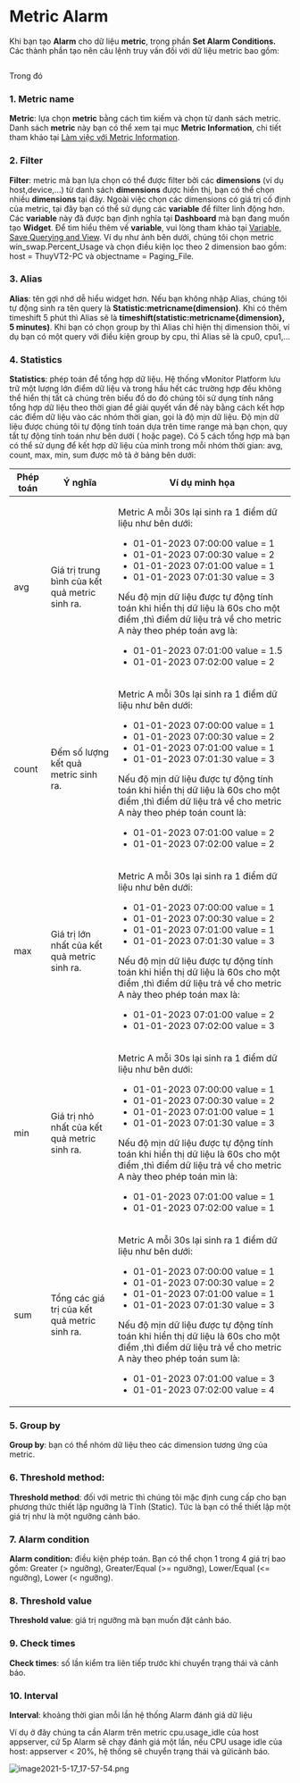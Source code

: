 # Metric Alarm

Khi bạn tạo **Alarm** cho dữ liệu **metric**, trong phần **Set Alarm Conditions.** Các thành phần tạo nên câu lệnh truy vấn đối với dữ liệu metric bao gồm:&#x20;



<figure><img src="http://docs.vngcloud.vn/download/attachments/59807079/image2023-8-8_13-56-24.png?version=1&#x26;modificationDate=1691477784000&#x26;api=v2" alt=""><figcaption></figcaption></figure>

Trong đó

### 1. Metric name

**Metric**: lựa chọn **metric** bằng cách tìm kiếm và chọn từ danh sách metric. Danh sách **metric** này bạn có thể xem tại mục **Metric Information**, chi tiết tham khảo tại [Làm việc với Metric Information](../../../vstorage/vstorage-hcm03/cac-tinh-nang-cua-vstorage/lam-viec-voi-trial-project.md).

### 2. Filter

**Filter**: metric mà bạn lựa chọn có thể được filter bởi các **dimensions** (ví dụ host,device,...) từ danh sách **dimensions** được hiển thị, bạn có thể chọn nhiều **dimensions** tại đây. Ngoài việc chọn các dimensions có giá trị cố định của metric, tại đây bạn có thể sử dụng các **variable** để filter linh động hơn. Các **variable** này đã được bạn định nghĩa tại **Dashboard** mà bạn đang muốn tạo **Widget**. Để tìm hiểu thêm về **variable**, vui lòng tham khảo tại [Variable, Save Querying and View](../dashboard/variable-save-querying-and-view.md). Ví dụ như ảnh bên dưới, chúng tôi chọn metric win\_swap.Percent\_Usage và chọn điều kiện lọc theo 2 dimension bao gồm: host = ThuyVT2-PC và objectname = Paging\_File.&#x20;

### 3. Alias

**Alias**: tên gợi nhớ dễ hiểu widget hơn. Nếu bạn không nhập Alias, chúng tôi tự động sinh ra tên query là **Statistic:metricname(dimension)**. Khi có thêm timeshift 5 phút thì Alias sẽ là **timeshift(statistic:metricname{dimension}, 5 minutes)**. Khi bạn có chọn group by thì Alias chỉ hiện thị dimension thôi, ví dụ bạn có một query với điều kiện group by cpu, thì Alias sẽ là cpu0, cpu1,...

### 4. Statistics

**Statistics**: phép toán để tổng hợp dữ liệu. Hệ thống vMonitor Platform lưu trữ một lượng lớn điểm dữ liệu và trong hầu hết các trường hợp đều không thể hiển thị tất cả chúng trên biểu đồ do đó chúng tôi sử dụng tính năng tổng hợp dữ liệu theo thời gian để giải quyết vấn đề này bằng cách kết hợp các điểm dữ liệu vào các nhóm thời gian, gọi là độ mịn dữ liệu. Độ mịn dữ liệu được chúng tôi tự động tính toán dựa trên time range mà bạn chọn, quy tắt tự động tính toán như bên dưới ( hoặc page). Có 5 cách tổng hợp mà bạn có thể sử dụng để kết hợp dữ liệu của mình trong mỗi nhóm thời gian: avg, count, max, min, sum được mô tả ở bảng bên dưới:&#x20;

| Phép toán | Ý nghĩa                                        | Ví dụ minh họa                                                                                                                                                                                                                                                                                                                                                                                                                                                                     |
| --------- | ---------------------------------------------- | ---------------------------------------------------------------------------------------------------------------------------------------------------------------------------------------------------------------------------------------------------------------------------------------------------------------------------------------------------------------------------------------------------------------------------------------------------------------------------------- |
| avg       | Giá trị trung bình của kết quả metric sinh ra. | <p>Metric A mỗi 30s lại sinh ra 1 điểm dữ liệu như bên dưới:</p><ul><li>01-01-2023 07:00:00 value = 1</li><li>01-01-2023 07:00:30 value = 2</li><li>01-01-2023 07:01:00 value = 1</li><li>01-01-2023 07:01:30 value = 3</li></ul><p>Nếu độ mịn dữ liệu được tự động tính toán khi hiển thị dữ liệu là 60s cho một điểm ,thì điểm dữ liệu trả về cho metric A này theo phép toán avg là:</p><ul><li>01-01-2023 07:01:00 value = 1.5</li><li>01-01-2023 07:02:00 value = 2</li></ul> |
| count     | Đếm số lượng kết quả metric sinh ra.           | <p>Metric A mỗi 30s lại sinh ra 1 điểm dữ liệu như bên dưới:</p><ul><li>01-01-2023 07:00:00 value = 1</li><li>01-01-2023 07:00:30 value = 2</li><li>01-01-2023 07:01:00 value = 1</li><li>01-01-2023 07:01:30 value = 3</li></ul><p>Nếu độ mịn dữ liệu được tự động tính toán khi hiển thị dữ liệu là 60s cho một điểm ,thì điểm dữ liệu trả về cho metric A này theo phép toán count là:</p><ul><li>01-01-2023 07:01:00 value = 2</li><li>01-01-2023 07:02:00 value = 2</li></ul> |
| max       | Giá trị lớn nhất của kết quả metric sinh ra.   | <p>Metric A mỗi 30s lại sinh ra 1 điểm dữ liệu như bên dưới:</p><ul><li>01-01-2023 07:00:00 value = 1</li><li>01-01-2023 07:00:30 value = 2</li><li>01-01-2023 07:01:00 value = 1</li><li>01-01-2023 07:01:30 value = 3</li></ul><p>Nếu độ mịn dữ liệu được tự động tính toán khi hiển thị dữ liệu là 60s cho một điểm ,thì điểm dữ liệu trả về cho metric A này theo phép toán max là:</p><ul><li>01-01-2023 07:01:00 value = 2</li><li>01-01-2023 07:02:00 value = 3</li></ul>   |
| min       | Giá trị nhỏ nhất của kết quả metric sinh ra.   | <p>Metric A mỗi 30s lại sinh ra 1 điểm dữ liệu như bên dưới:</p><ul><li>01-01-2023 07:00:00 value = 1</li><li>01-01-2023 07:00:30 value = 2</li><li>01-01-2023 07:01:00 value = 1</li><li>01-01-2023 07:01:30 value = 3</li></ul><p>Nếu độ mịn dữ liệu được tự động tính toán khi hiển thị dữ liệu là 60s cho một điểm ,thì điểm dữ liệu trả về cho metric A này theo phép toán min là:</p><ul><li>01-01-2023 07:01:00 value = 1</li><li>01-01-2023 07:02:00 value = 1</li></ul>   |
| sum       | Tổng các giá trị của kết quả metric sinh ra.   | <p>Metric A mỗi 30s lại sinh ra 1 điểm dữ liệu như bên dưới:</p><ul><li>01-01-2023 07:00:00 value = 1</li><li>01-01-2023 07:00:30 value = 2</li><li>01-01-2023 07:01:00 value = 1</li><li>01-01-2023 07:01:30 value = 3</li></ul><p>Nếu độ mịn dữ liệu được tự động tính toán khi hiển thị dữ liệu là 60s cho một điểm ,thì điểm dữ liệu trả về cho metric A này theo phép toán sum là:</p><ul><li>01-01-2023 07:01:00 value = 3</li><li>01-01-2023 07:02:00 value = 4</li></ul>   |

### 5. Group by

**Group by**: bạn có thể nhóm dữ liệu theo các dimension tương ứng của metric.&#x20;

### 6. Threshold method:&#x20;

**Threshold method**: đối với metric thì chúng tôi mặc định cung cấp cho bạn phương thức thiết lập ngưỡng là Tĩnh (Static). Tức là bạn có thể thiết lập một giá trị như là một ngưỡng cảnh báo.

### 7. Alarm condition

**Alarm condition:** điều kiện phép toán. Bạn có thể chọn 1 trong 4 giá trị bao gồm: Greater (> ngưỡng), Greater/Equal (>= ngưỡng), Lower/Equal (<= ngưỡng), Lower (< ngưỡng).

### 8. Threshold value

**Threshold value**: giá trị ngưỡng mà bạn muốn đặt cảnh báo.&#x20;

### 9. Check times

**Check times**: số lần kiểm tra liên tiếp trước khi chuyển trạng thái và cảnh báo.

### 10. Interval

**Interval**: khoảng thời gian mỗi lần hệ thống Alarm đánh giá dữ liệu&#x20;

Ví dụ ở đây chúng ta cần Alarm trên metric cpu.usage\_idle của host appserver, cứ 5p Alarm sẽ chạy đánh giá một lần, nếu CPU usage idle của host: appserver < 20%, hệ thống sẽ chuyển trạng thái và gửicảnh báo.&#x20;

![image2021-5-17\_17-57-54.png](https://docs.vngcloud.vn/download/attachments/31555845/image2021-5-17\_17-57-54.png?version=1\&modificationDate=1621249075000\&api=v2)
